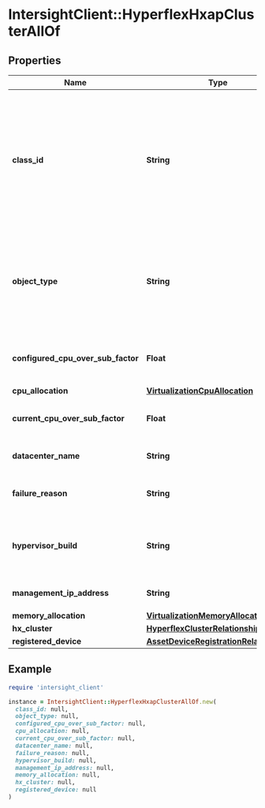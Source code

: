 # IntersightClient::HyperflexHxapClusterAllOf

## Properties

| Name | Type | Description | Notes |
| ---- | ---- | ----------- | ----- |
| **class_id** | **String** | The fully-qualified name of the instantiated, concrete type. This property is used as a discriminator to identify the type of the payload when marshaling and unmarshaling data. | [default to &#39;hyperflex.HxapCluster&#39;] |
| **object_type** | **String** | The fully-qualified name of the instantiated, concrete type. The value should be the same as the &#39;ClassId&#39; property. | [default to &#39;hyperflex.HxapCluster&#39;] |
| **configured_cpu_over_sub_factor** | **Float** | CPU oversubscription factor configured on the cluster. | [optional] |
| **cpu_allocation** | [**VirtualizationCpuAllocation**](VirtualizationCpuAllocation.md) |  | [optional] |
| **current_cpu_over_sub_factor** | **Float** | Current oversubscription factor of the cluster. | [optional] |
| **datacenter_name** | **String** | Datacenter to which the cluster belongs. | [optional] |
| **failure_reason** | **String** | Reason for the failure when cluster is in failed state. | [optional] |
| **hypervisor_build** | **String** | Hypervisor version of HyperFlex compute cluster along with build number. | [optional] |
| **management_ip_address** | **String** | Management IP Address of the cluster. | [optional] |
| **memory_allocation** | [**VirtualizationMemoryAllocation**](VirtualizationMemoryAllocation.md) |  | [optional] |
| **hx_cluster** | [**HyperflexClusterRelationship**](HyperflexClusterRelationship.md) |  | [optional] |
| **registered_device** | [**AssetDeviceRegistrationRelationship**](AssetDeviceRegistrationRelationship.md) |  | [optional] |

## Example

```ruby
require 'intersight_client'

instance = IntersightClient::HyperflexHxapClusterAllOf.new(
  class_id: null,
  object_type: null,
  configured_cpu_over_sub_factor: null,
  cpu_allocation: null,
  current_cpu_over_sub_factor: null,
  datacenter_name: null,
  failure_reason: null,
  hypervisor_build: null,
  management_ip_address: null,
  memory_allocation: null,
  hx_cluster: null,
  registered_device: null
)
```

